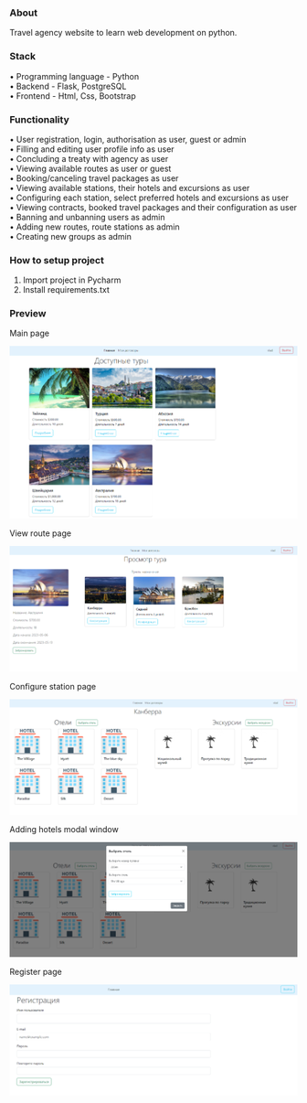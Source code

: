 ### About
Travel agency website to learn web development on python.

### Stack

• Programming language - Python \
• Backend - Flask, PostgreSQL \
• Frontend - Html, Css, Bootstrap

### Functionality
• User registration, login, authorisation as user, guest or admin \
• Filling and editing user profile info as user\
• Concluding a treaty with agency as user \
• Viewing available routes as user or guest \
• Booking/canceling travel packages as user \
• Viewing available stations, their hotels and excursions as user \
• Configuring each station, select preferred hotels and excursions as user \
• Viewing contracts, booked travel packages and their configuration as user \
• Banning and unbanning users as admin \
• Adding new routes, route stations as admin \
• Creating new groups as admin

### How to setup project
1. Import project in Pycharm
2. Install requirements.txt

### Preview
Main page
<p align="center">
  <img src="/images/mainPage.png" />
</p>

View route page
<p align="center">
  <img src="/images/viewRoute.png" />
</p>

Configure station page
<p align="center">
  <img src="/images/configureStation.png" />
</p>

Adding hotels modal window
<p align="center">
  <img src="/images/addHotels.png" />
</p>

Register page
<p align="center">
  <img src="/images/registerPage.png" />
</p>